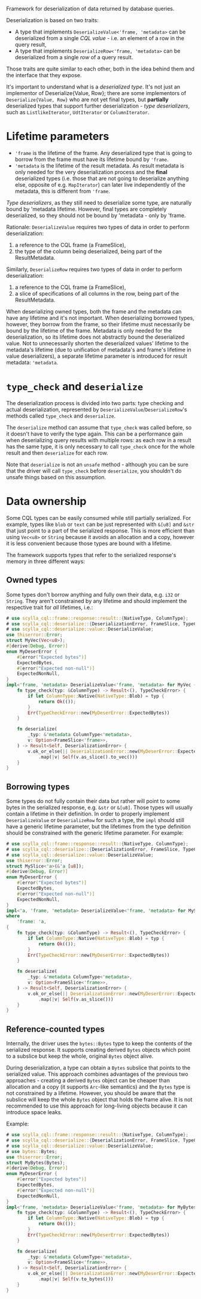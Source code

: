 Framework for deserialization of data returned by database queries.

Deserialization is based on two traits:

- A type that implements `DeserializeValue<'frame, 'metadata>` can be deserialized
  from a single _CQL value_ - i.e. an element of a row in the query result,
- A type that implements `DeserializeRow<'frame, 'metadata>` can be deserialized
  from a single _row_ of a query result.

Those traits are quite similar to each other, both in the idea behind them
and the interface that they expose.

It's important to understand what is a _deserialized type_. It's not just
an implementor of Deserialize{Value, Row}; there are some implementors of
`Deserialize{Value, Row}` who are not yet final types, but **partially**
deserialized types that support further deserialization - _type
deserializers_, such as `ListlikeIterator`, `UdtIterator` or `ColumnIterator`.

# Lifetime parameters

- `'frame` is the lifetime of the frame. Any deserialized type that is going to borrow
  from the frame must have its lifetime bound by `'frame`.
- `'metadata` is the lifetime of the result metadata. As result metadata is only needed
  for the very deserialization process and the **final** deserialized types (i.e. those
  that are not going to deserialize anything else, opposite of e.g. `MapIterator`) can
  later live independently of the metadata, this is different from `'frame`.

_Type deserializers_, as they still need to deserialize some type, are naturally bound
by 'metadata lifetime. However, final types are completely deserialized, so they should
not be bound by 'metadata - only by 'frame.

Rationale:
`DeserializeValue` requires two types of data in order to perform
deserialization:
1) a reference to the CQL frame (a FrameSlice),
2) the type of the column being deserialized, being part of the
   ResultMetadata.

Similarly, `DeserializeRow` requires two types of data in order to
perform deserialization:
1) a reference to the CQL frame (a FrameSlice),
2) a slice of specifications of all columns in the row, being part of
   the ResultMetadata.

When deserializing owned types, both the frame and the metadata can have
any lifetime and it's not important. When deserializing borrowed types,
however, they borrow from the frame, so their lifetime must necessarily
be bound by the lifetime of the frame. Metadata is only needed for the
deserialization, so its lifetime does not abstractly bound the
deserialized value. Not to unnecessarily shorten the deserialized
values' lifetime to the metadata's lifetime (due to unification of
metadata's and frame's lifetime in value deserializers), a separate
lifetime parameter is introduced for result metadata: `'metadata`.

# `type_check` and `deserialize`

The deserialization process is divided into two parts: type checking and
actual deserialization, represented by `DeserializeValue`/`DeserializeRow`'s
methods called `type_check` and `deserialize`.

The `deserialize` method can assume that `type_check` was called before, so
it doesn't have to verify the type again. This can be a performance gain
when deserializing query results with multiple rows: as each row in a result
has the same type, it is only necessary to call `type_check` once for the
whole result and then `deserialize` for each row.

Note that `deserialize` is not an `unsafe` method - although you can be
sure that the driver will call `type_check` before `deserialize`, you
shouldn't do unsafe things based on this assumption.

# Data ownership

Some CQL types can be easily consumed while still partially serialized.
For example, types like `blob` or `text` can be just represented with
`&[u8]` and `&str` that just point to a part of the serialized response.
This is more efficient than using `Vec<u8>` or `String` because it avoids
an allocation and a copy, however it is less convenient because those types
are bound with a lifetime.

The framework supports types that refer to the serialized response's memory
in three different ways:

## Owned types

Some types don't borrow anything and fully own their data, e.g. `i32` or
`String`. They aren't constrained by any lifetime and should implement
the respective trait for _all_ lifetimes, i.e.:

```rust
# use scylla_cql::frame::response::result::{NativeType, ColumnType};
# use scylla_cql::deserialize::{DeserializationError, FrameSlice, TypeCheckError};
# use scylla_cql::deserialize::value::DeserializeValue;
use thiserror::Error;
struct MyVec(Vec<u8>);
#[derive(Debug, Error)]
enum MyDeserError {
    #[error("Expected bytes")]
    ExpectedBytes,
    #[error("Expected non-null")]
    ExpectedNonNull,
}
impl<'frame, 'metadata> DeserializeValue<'frame, 'metadata> for MyVec {
    fn type_check(typ: &ColumnType) -> Result<(), TypeCheckError> {
        if let ColumnType::Native(NativeType::Blob) = typ {
            return Ok(());
        }
        Err(TypeCheckError::new(MyDeserError::ExpectedBytes))
    }

    fn deserialize(
        _typ: &'metadata ColumnType<'metadata>,
        v: Option<FrameSlice<'frame>>,
    ) -> Result<Self, DeserializationError> {
        v.ok_or_else(|| DeserializationError::new(MyDeserError::ExpectedNonNull))
            .map(|v| Self(v.as_slice().to_vec()))
    }
}
```

## Borrowing types

Some types do not fully contain their data but rather will point to some
bytes in the serialized response, e.g. `&str` or `&[u8]`. Those types will
usually contain a lifetime in their definition. In order to properly
implement `DeserializeValue` or `DeserializeRow` for such a type, the `impl`
should still have a generic lifetime parameter, but the lifetimes from the
type definition should be constrained with the generic lifetime parameter.
For example:

```rust
# use scylla_cql::frame::response::result::{NativeType, ColumnType};
# use scylla_cql::deserialize::{DeserializationError, FrameSlice, TypeCheckError};
# use scylla_cql::deserialize::value::DeserializeValue;
use thiserror::Error;
struct MySlice<'a>(&'a [u8]);
#[derive(Debug, Error)]
enum MyDeserError {
    #[error("Expected bytes")]
    ExpectedBytes,
    #[error("Expected non-null")]
    ExpectedNonNull,
}
impl<'a, 'frame, 'metadata> DeserializeValue<'frame, 'metadata> for MySlice<'a>
where
    'frame: 'a,
{
    fn type_check(typ: &ColumnType) -> Result<(), TypeCheckError> {
        if let ColumnType::Native(NativeType::Blob) = typ {
            return Ok(());
        }
        Err(TypeCheckError::new(MyDeserError::ExpectedBytes))
    }

    fn deserialize(
        _typ: &'metadata ColumnType<'metadata>,
        v: Option<FrameSlice<'frame>>,
    ) -> Result<Self, DeserializationError> {
        v.ok_or_else(|| DeserializationError::new(MyDeserError::ExpectedNonNull))
            .map(|v| Self(v.as_slice()))
    }
}
```

## Reference-counted types

Internally, the driver uses the `bytes::Bytes` type to keep the contents
of the serialized response. It supports creating derived `Bytes` objects
which point to a subslice but keep the whole, original `Bytes` object alive.

During deserialization, a type can obtain a `Bytes` subslice that points
to the serialized value. This approach combines advantages of the previous
two approaches - creating a derived `Bytes` object can be cheaper than
allocation and a copy (it supports `Arc`-like semantics) and the `Bytes`
type is not constrained by a lifetime. However, you should be aware that
the subslice will keep the whole `Bytes` object that holds the frame alive.
It is not recommended to use this approach for long-living objects because
it can introduce space leaks.

Example:

```rust
# use scylla_cql::frame::response::result::{NativeType, ColumnType};
# use scylla_cql::deserialize::{DeserializationError, FrameSlice, TypeCheckError};
# use scylla_cql::deserialize::value::DeserializeValue;
# use bytes::Bytes;
use thiserror::Error;
struct MyBytes(Bytes);
#[derive(Debug, Error)]
enum MyDeserError {
    #[error("Expected bytes")]
    ExpectedBytes,
    #[error("Expected non-null")]
    ExpectedNonNull,
}
impl<'frame, 'metadata> DeserializeValue<'frame, 'metadata> for MyBytes {
    fn type_check(typ: &ColumnType) -> Result<(), TypeCheckError> {
        if let ColumnType::Native(NativeType::Blob) = typ {
            return Ok(());
        }
        Err(TypeCheckError::new(MyDeserError::ExpectedBytes))
    }

    fn deserialize(
        _typ: &'metadata ColumnType<'metadata>,
        v: Option<FrameSlice<'frame>>,
    ) -> Result<Self, DeserializationError> {
        v.ok_or_else(|| DeserializationError::new(MyDeserError::ExpectedNonNull))
            .map(|v| Self(v.to_bytes()))
    }
}
```
